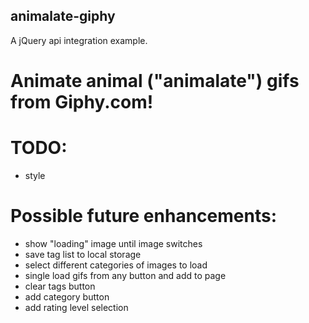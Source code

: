 ## animalate-giphy
A jQuery api integration example.
# Animate animal ("animalate") gifs from Giphy.com!

# TODO: 
* style


# Possible future enhancements:
* show "loading" image until image switches
* save tag list to local storage
* select different categories of images to load
* single load gifs from any button and add to page
* clear tags button
* add category button
* add rating level selection